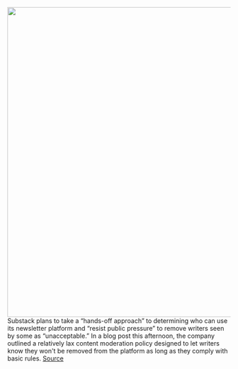 <img src='https://cdn.vox-cdn.com/thumbor/el--Ig16rNNbt-oWupMAYaGED4Y=/0x0:2500x1667/1200x800/filters:focal(1050x634:1450x1034)/cdn.vox-cdn.com/uploads/chorus_image/image/68569678/Untitled_1.0.jpg' width='700px' /><br/>
Substack plans to take a “hands-off approach” to determining who can use its newsletter platform and “resist public pressure” to remove writers seen by some as “unacceptable.” In a blog post this afternoon, the company outlined a relatively lax content moderation policy designed to let writers know they won't be removed from the platform as long as they comply with basic rules.
<a href='https://www.theverge.com/2020/12/22/22196035/substack-moderation-policy-detailed'> Source <a/>